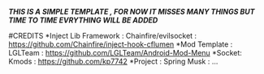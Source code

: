 ***THIS IS A SIMPLE TEMPLATE , FOR NOW IT MISSES MANY THINGS BUT TIME TO TIME EVRYTHING WILL BE ADDED***



#CREDITS
*Inject Lib Framework : Chainfire/evilsocket : https://github.com/Chainfire/inject-hook-cflumen
*Mod Template : LGLTeam : https://github.com/LGLTeam/Android-Mod-Menu
*Socket: Kmods : https://github.com/kp7742
*Project : Spring Musk : ...







